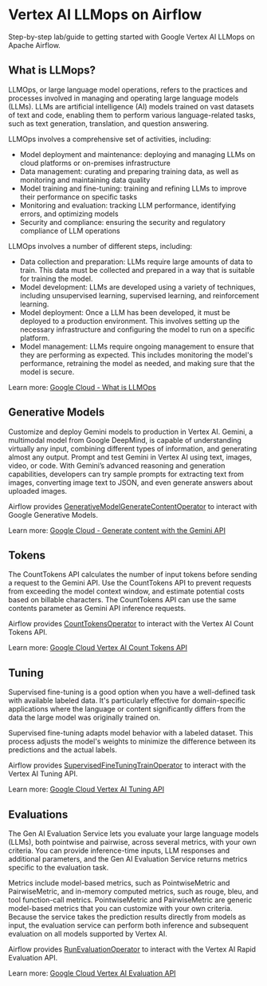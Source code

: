 # Vertex AI LLMops on Airflow
Step-by-step lab/guide to getting started with Google Vertex AI LLMops on Apache Airflow.

## What is LLMops?

LLMOps, or large language model operations, refers to the practices and processes involved in managing and operating large language models (LLMs). LLMs are artificial intelligence (AI) models trained on vast datasets of text and code, enabling them to perform various language-related tasks, such as text generation, translation, and question answering.

LLMOps involves a comprehensive set of activities, including:

- Model deployment and maintenance: deploying and managing LLMs on cloud platforms or on-premises infrastructure
- Data management: curating and preparing training data, as well as monitoring and maintaining data quality
- Model training and fine-tuning: training and refining LLMs to improve their performance on specific tasks
- Monitoring and evaluation: tracking LLM performance, identifying errors, and optimizing models
- Security and compliance: ensuring the security and regulatory compliance of LLM operations

LLMOps involves a number of different steps, including:

- Data collection and preparation: LLMs require large amounts of data to train. This data must be collected and prepared in a way that is suitable for training the model.
- Model development: LLMs are developed using a variety of techniques, including unsupervised learning, supervised learning, and reinforcement learning.
- Model deployment: Once a LLM has been developed, it must be deployed to a production environment. This involves setting up the necessary infrastructure and configuring the model to run on a specific platform.
- Model management: LLMs require ongoing management to ensure that they are performing as expected. This includes monitoring the model's performance, retraining the model as needed, and making sure that the model is secure.

Learn more: [Google Cloud - What is LLMOps](https://cloud.google.com/discover/what-is-llmops?hl=en)

## Generative Models

Customize and deploy Gemini models to production in Vertex AI. Gemini, a multimodal model from Google DeepMind, is capable of understanding virtually any input, combining different types of information, and generating almost any output. Prompt and test Gemini in Vertex AI using text, images, video, or code. With Gemini’s advanced reasoning and generation capabilities, developers can try sample prompts for extracting text from images, converting image text to JSON, and even generate answers about uploaded images.

Airflow provides [GenerativeModelGenerateContentOperator](https://github.com/apache/airflow/blob/d5467d6818ce7f54abd1a7a84c30f321f63405c5/airflow/providers/google/cloud/operators/vertex_ai/generative_model.py#L507) to interact with Google Generative Models.

Learn more: [Google Cloud - Generate content with the Gemini API](https://cloud.google.com/vertex-ai/generative-ai/docs/model-reference/inference)

## Tokens

The CountTokens API calculates the number of input tokens before sending a request to the Gemini API. Use the CountTokens API to prevent requests from exceeding the model context window, and estimate potential costs based on billable characters. The CountTokens API can use the same contents parameter as Gemini API inference requests.

Airflow provides [CountTokensOperator](https://github.com/apache/airflow/blob/d5467d6818ce7f54abd1a7a84c30f321f63405c5/airflow/providers/google/cloud/operators/vertex_ai/generative_model.py#L672) to interact with the Vertex AI Count Tokens API.

Learn more: [Google Cloud Vertex AI Count Tokens API](https://cloud.google.com/vertex-ai/generative-ai/docs/model-reference/count-tokens?hl=en)

## Tuning

Supervised fine-tuning is a good option when you have a well-defined task with available labeled data. It's particularly effective for domain-specific applications where the language or content significantly differs from the data the large model was originally trained on.

Supervised fine-tuning adapts model behavior with a labeled dataset. This process adjusts the model's weights to minimize the difference between its predictions and the actual labels.

Airflow provides [SupervisedFineTuningTrainOperator](https://github.com/apache/airflow/blob/d5467d6818ce7f54abd1a7a84c30f321f63405c5/airflow/providers/google/cloud/operators/vertex_ai/generative_model.py#L582) to interact with the Vertex AI Tuning API.

Learn more: [Google Cloud Vertex AI Tuning API](https://cloud.google.com/vertex-ai/generative-ai/docs/model-reference/tuning)

## Evaluations

The Gen AI Evaluation Service lets you evaluate your large language models (LLMs), both pointwise and pairwise, across several metrics, with your own criteria. You can provide inference-time inputs, LLM responses and additional parameters, and the Gen AI Evaluation Service returns metrics specific to the evaluation task.

Metrics include model-based metrics, such as PointwiseMetric and PairwiseMetric, and in-memory computed metrics, such as rouge, bleu, and tool function-call metrics. PointwiseMetric and PairwiseMetric are generic model-based metrics that you can customize with your own criteria. Because the service takes the prediction results directly from models as input, the evaluation service can perform both inference and subsequent evaluation on all models supported by Vertex AI.

Airflow provides [RunEvaluationOperator](https://github.com/apache/airflow/blob/d5467d6818ce7f54abd1a7a84c30f321f63405c5/airflow/providers/google/cloud/operators/vertex_ai/generative_model.py#L741) to interact with the Vertex AI Rapid Evaluation API.

Learn more: [Google Cloud Vertex AI Evaluation API](https://cloud.google.com/vertex-ai/generative-ai/docs/model-reference/evaluation)



